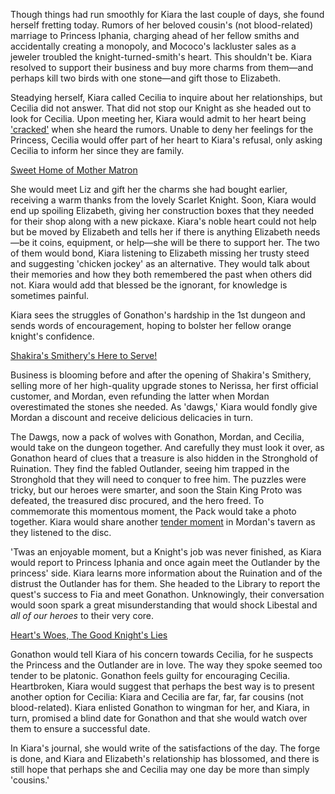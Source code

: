 <!-- title: Tanakisha Karia -->
<!-- status: Alive -->

Though things had run smoothly for Kiara the last couple of days, she found herself fretting today. Rumors of her beloved cousin's (not blood-related) marriage to Princess Iphania, charging ahead of her fellow smiths and accidentally creating a monopoly, and Mococo's lackluster sales as a jeweler troubled the knight-turned-smith's heart. This shouldn't be. Kiara resolved to support their business and buy more charms from them—and perhaps kill two birds with one stone—and gift those to Elizabeth.

Steadying herself, Kiara called Cecilia to inquire about her relationships, but Cecilia did not answer. That did not stop our Knight as she headed out to look for Cecilia. Upon meeting her, Kiara would admit to her heart being ['cracked'](https://youtu.be/NBU2Yp8xKLc?t=2990) when she heard the rumors. Unable to deny her feelings for the Princess, Cecilia would offer part of her heart to Kiara's refusal, only asking Cecilia to inform her since they are family.

[Sweet Home of Mother Matron](#embed:https://youtu.be/NBU2Yp8xKLc?t=5069)

She would meet Liz and gift her the charms she had bought earlier, receiving a warm thanks from the lovely Scarlet Knight. Soon, Kiara would end up spoiling Elizabeth, giving her construction boxes that they needed for their shop along with a new pickaxe. Kiara's noble heart could not help but be moved by Elizabeth and tells her if there is anything Elizabeth needs—be it coins, equipment, or help—she will be there to support her. The two of them would bond, Kiara listening to Elizabeth missing her trusty steed and suggesting 'chicken jockey' as an alternative. They would talk about their memories and how they both remembered the past when others did not. Kiara would add that blessed be the ignorant, for knowledge is sometimes painful.

Kiara sees the struggles of Gonathon's hardship in the 1st dungeon and sends words of encouragement, hoping to bolster her fellow orange knight's confidence.

[Shakira's Smithery's Here to Serve!](#embed:https://youtu.be/NBU2Yp8xKLc?t=10295)

Business is blooming before and after the opening of Shakira's Smithery, selling more of her high-quality upgrade stones to Nerissa, her first official customer, and Mordan, even refunding the latter when Mordan overestimated the stones she needed. As 'dawgs,' Kiara would fondly give Mordan a discount and receive delicious delicacies in turn.

The Dawgs, now a pack of wolves with Gonathon, Mordan, and Cecilia, would take on the dungeon together. And carefully they must look it over, as Gonathon heard of clues that a treasure is also hidden in the Stronghold of Ruination. They find the fabled Outlander, seeing him trapped in the Stronghold that they will need to conquer to free him. The puzzles were tricky, but our heroes were smarter, and soon the Stain King Proto was defeated, the treasured disc procured, and the hero freed. To commemorate this momentous moment, the Pack would take a photo together. Kiara would share another [tender moment](https://youtu.be/NBU2Yp8xKLc?t=14003) in Mordan's tavern as they listened to the disc.

'Twas an enjoyable moment, but a Knight's job was never finished, as Kiara would report to Princess Iphania and once again meet the Outlander by the princess' side. Kiara learns more information about the Ruination and of the distrust the Outlander has for them. She headed to the Library to report the quest's success to Fia and meet Gonathon. Unknowingly, their conversation would soon spark a great misunderstanding that would shock Libestal and _all of our heroes_ to their very core.

[Heart's Woes, The Good Knight's Lies](#embed:https://youtu.be/NBU2Yp8xKLc?t=14392)

Gonathon would tell Kiara of his concern towards Cecilia, for he suspects the Princess and the Outlander are in love. The way they spoke seemed too tender to be platonic. Gonathon feels guilty for encouraging Cecilia. Heartbroken, Kiara would suggest that perhaps the best way is to present another option for Cecilia: Kiara and Cecilia are far, far, far cousins (not blood-related). Kiara enlisted Gonathon to wingman for her, and Kiara, in turn, promised a blind date for Gonathon and that she would watch over them to ensure a successful date.

In Kiara's journal, she would write of the satisfactions of the day. The forge is done, and Kiara and Elizabeth's relationship has blossomed, and there is still hope that perhaps she and Cecilia may one day be more than simply 'cousins.'